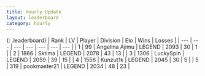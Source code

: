 ```yaml
---
title: Hourly Update
layout: leaderboard
category: hourly
---
```


{: .leaderboard}
| Rank | LV | Player | Division | Elo | Wins | Losses |
| --- | --- | --- | --- | --- | --- | --- |
| <span data-change="0">1</span> | 99 | <span title="ID: 669171">Angelina Ajimu</span> | LEGEND | <span data-change="6">2093</span> | <span data-change="1">30</span> | <span data-change="0">1</span> |
| <span data-change="0">2</span> | 1866 | <span title="ID: 353063">Sktima</span> | LEGEND | <span data-change="0">2078</span> | <span data-change="0">43</span> | <span data-change="0">13</span> |
| <span data-change="0">3</span> | 1306 | <span title="ID: 498412">LuckySpin</span> | LEGEND | <span data-change="0">2059</span> | <span data-change="0">39</span> | <span data-change="0">15</span> |
| <span data-change="0">4</span> | 1556 | <span title="ID: 392407">Kunzut1k</span> | LEGEND | <span data-change="0">2045</span> | <span data-change="0">30</span> | <span data-change="0">5</span> |
| <span data-change="0">5</span> | 319 | <span title="ID: 652474">pookmaster21</span> | LEGEND | <span data-change="0">2034</span> | <span data-change="0">48</span> | <span data-change="0">23</span> |